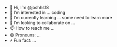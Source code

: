 - 👋 Hi, I’m @joshhs18
- 👀 I’m interested in ... coding
- 🌱 I’m currently learning ... some need to learn more
- 💞️ I’m looking to collaborate on ...
- 📫 How to reach me ...
- 😄 Pronouns: ...
- ⚡ Fun fact: ...

<!---
joshhs18/joshhs18 is a ✨ special ✨ repository because its `README.md` (this file) appears on your GitHub profile.
You can click the Preview link to take a look at your changes.
--->
